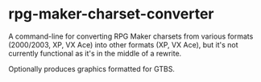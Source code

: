 rpg-maker-charset-converter
===========================

A command-line for converting RPG Maker charsets from various formats (2000/2003, XP, VX Ace) into other formats (XP,
VX Ace), but it's not currently functional as it's in the middle of a rewrite.

Optionally produces graphics formatted for GTBS.